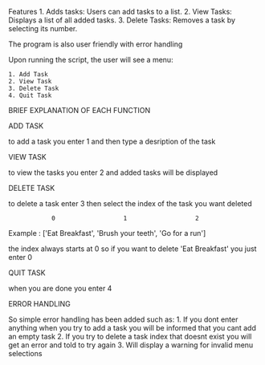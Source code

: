 Features
    1. Adds tasks: Users can add tasks to a list.
    2. View Tasks: Displays a list of all added tasks.
    3. Delete Tasks: Removes a task by selecting its number.

The program is also user friendly with error handling

Upon running the script, the user will see a menu:

    1. Add Task
    2. View Task
    3. Delete Task 
    4. Quit Task

BRIEF EXPLANATION OF EACH FUNCTION

ADD TASK

to add a task you enter 1 and then type a desription of the task 

VIEW TASK   

to view the tasks you enter 2 and added tasks will be displayed

DELETE TASK

to delete a task enter 3 then select the index of the task you want deleted 

                0                   1                   2
Example : ['Eat Breakfast', 'Brush your teeth', 'Go for a run']

the index always starts at 0 so if you want to delete 'Eat Breakfast' you just enter 0

QUIT TASK

when you are done you enter 4

ERROR HANDLING 

So simple error handling has been added such as:
    1. If you dont enter anything when you try to add a task you will be informed that you cant add an empty task 
    2. If you try to delete a task index that doesnt exist you will get an error and told to try again
    3. Will display a warning for invalid menu selections